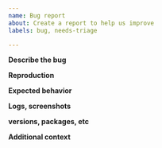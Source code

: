 ```yaml
---
name: Bug report
about: Create a report to help us improve
labels: bug, needs-triage

---
```


**Describe the bug**
<!-- A clear and concise description of what the bug is -->


**Reproduction**
<!-- Steps to reproduce this issue

For example:
1. Have certain environment
2. Run given code snippet in a certain way
3. See some behavior described
4. link a public repository if needed -->


**Expected behavior**
<!-- A clear and concise description of what you expected to happen. -->


**Logs, screenshots**
<!-- upload needed files, screenshots and logs here -->


**versions, packages, etc**
<!-- Attach your node version, bepro-js version, package.json, etc.. -->


**Additional context**
<!-- Add any other context about the problem here -->
